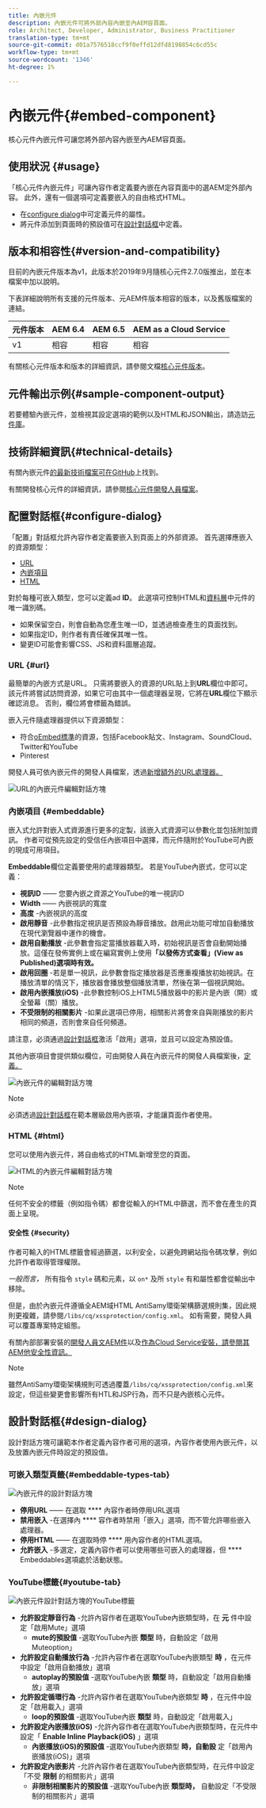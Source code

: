 ```yaml
---
title: 內嵌元件
description: 內嵌元件可將外部內容內嵌至內AEM容頁面。
role: Architect, Developer, Administrator, Business Practitioner
translation-type: tm+mt
source-git-commit: d01a7576518ccf9f0effd12dfd8198854c6cd55c
workflow-type: tm+mt
source-wordcount: '1346'
ht-degree: 1%

---
```



# 內嵌元件{#embed-component}

核心元件內嵌元件可讓您將外部內容內嵌至內AEM容頁面。

## 使用狀況 {#usage}

「核心元件內嵌元件」可讓內容作者定義要內嵌在內容頁面中的選AEM定外部內容。 此外，還有一個選項可定義要嵌入的自由格式HTML。

* 在[configure dialog](#configure-dialog)中可定義元件的屬性。
* 將元件添加到頁面時的預設值可在[設計對話框](#design-dialog)中定義。

## 版本和相容性{#version-and-compatibility}

目前的內嵌元件版本為v1，此版本於2019年9月隨核心元件2.7.0版推出，並在本檔案中加以說明。

下表詳細說明所有支援的元件版本、元AEM件版本相容的版本，以及舊版檔案的連結。

| 元件版本 | AEM 6.4 | AEM 6.5 | AEM as a Cloud Service  |
|--- |--- |---|---|
| v1 | 相容 | 相容 | 相容 |

有關核心元件版本和版本的詳細資訊，請參閱文檔[核心元件版本](/help/versions.md)。

## 元件輸出示例{#sample-component-output}

若要體驗內嵌元件，並檢視其設定選項的範例以及HTML和JSON輸出，請造訪[元件庫](https://adobe.com/go/aem_cmp_library_embed)。

## 技術詳細資訊{#technical-details}

有關內嵌元件[的最新技術檔案可在GitHub](https://adobe.com/go/aem_cmp_tech_embed_v1)上找到。

有關開發核心元件的詳細資訊，請參閱[核心元件開發人員檔案](/help/developing/overview.md)。

## 配置對話框{#configure-dialog}

「配置」對話框允許內容作者定義要嵌入到頁面上的外部資源。 首先選擇應嵌入的資源類型：

* [URL](#url)
* [內嵌項目](#embeddable)
* [HTML](#html)

對於每種可嵌入類型，您可以定義ad **ID**。 此選項可控制HTML和[資料層](/help/developing/data-layer/overview.md)中元件的唯一識別碼。

* 如果保留空白，則會自動為您產生唯一ID，並透過檢查產生的頁面找到。
* 如果指定ID，則作者有責任確保其唯一性。
* 變更ID可能會影響CSS、JS和資料圖層追蹤。

### URL {#url}

最簡單的內嵌方式是URL。 只需將要嵌入的資源的URL貼上到&#x200B;**URL**&#x200B;欄位中即可。 該元件將嘗試訪問資源，如果它可由其中一個處理器呈現，它將在&#x200B;**URL**&#x200B;欄位下顯示確認消息。 否則，欄位將會標籤為錯誤。

嵌入元件隨處理器提供以下資源類型：

* 符合[oEmbed標準](https://oembed.com/)的資源，包括Facebook貼文、Instagram、SoundCloud、Twitter和YouTube
* Pinterest

開發人員可依內嵌元件的開發人員檔案，透過[新增額外的URL處理器。](https://github.com/adobe/aem-core-wcm-components/tree/master/content/src/content/jcr_root/apps/core/wcm/components/embed/v1/embed#extending-the-embed-component)

![URL的內嵌元件編輯對話方塊](/help/assets/embed-url.png)

### 內嵌項目 {#embeddable}

嵌入式允許對嵌入式資源進行更多的定製，該嵌入式資源可以參數化並包括附加資訊。 作者可從預先設定的受信任內嵌項目中選擇，而元件隨附於YouTube可內嵌的現成可用項目。

**Embeddable**&#x200B;欄位定義要使用的處理器類型。 若是YouTube內嵌式，您可以定義：

* **視訊ID**  —— 您要內嵌之資源之YouTube的唯一視訊ID
* **Width**  —— 內嵌視訊的寬度
* **高度** -內嵌視訊的高度
* **啟用靜音** -此參數指定視訊是否預設為靜音播放。啟用此功能可增加自動播放在現代瀏覽器中運作的機會。
* **啟用自動播放** -此參數會指定當播放器載入時，初始視訊是否會自動開始播放。這僅在發佈實例上或在編寫實例上使用&#x200B;**「以發佈方式查看」(View as Published)選項時有效。**
* **啟用回圈** -若是單一視訊，此參數會指定播放器是否應重複播放初始視訊。在播放清單的情況下，播放器會播放整個播放清單，然後在第一個視訊開始。
* **啟用內嵌播放(iOS)** -此參數控制iOS上HTML5播放器中的影片是內嵌（開）或全螢幕（關）播放。
* **不受限制的相關影片** -如果此選項已停用，相關影片將會來自與剛播放的影片相同的頻道，否則會來自任何頻道。

請注意，必須通過[設計對話框](#design-dialog)激活「啟用」選項，並且可以設定為預設值。

其他內嵌項目會提供類似欄位，可由開發人員在內嵌元件的開發人員檔案後，[定義。](https://github.com/adobe/aem-core-wcm-components/tree/master/content/src/content/jcr_root/apps/core/wcm/components/embed/v1/embed#extending-the-embed-component)

![內嵌元件的編輯對話方塊](/help/assets/embed-embeddable.png)

>[!NOTE]
>必須透過[設計對話框](#design-dialog)在範本層級啟用內嵌項，才能讓頁面作者使用。

### HTML {#html}

您可以使用內嵌元件，將自由格式的HTML新增至您的頁面。

![HTML的內嵌元件編輯對話方塊](/help/assets/embed-html.png)

>[!NOTE]
>任何不安全的標籤（例如指令碼）都會從輸入的HTML中篩選，而不會在產生的頁面上呈現。

#### 安全性 {#security}

作者可輸入的HTML標籤會經過篩選，以利安全，以避免跨網站指令碼攻擊，例如允許作者取得管理權限。

*一般而言，* 所有指令 `style` 碼和元素，以 `on*` 及所 `style` 有和屬性都會從輸出中移除。

但是，由於內嵌元件遵循全AEM域HTML AntiSamy環衛架構篩選規則集，因此規則更複雜，請參閱`/libs/cq/xssprotection/config.xml`。 如有需要，開發人員可以覆蓋專案特定組態。

有關內部部署安裝的[開發人員文AEM件](https://docs.adobe.com/content/help/en/experience-manager-65/developing/introduction/security.html)以及[作為Cloud Service安裝，請參閱其AEM他安全性資訊。](https://docs.adobe.com/content/help/zh-Hant/experience-manager-cloud-service/security/home.html)

>[!NOTE]
>雖然AntiSamy環衛架構規則可透過覆蓋`/libs/cq/xssprotection/config.xml`來設定，但這些變更會影響所有HTL和JSP行為，而不只是內嵌核心元件。

## 設計對話框{#design-dialog}

設計對話方塊可讓範本作者定義內容作者可用的選項，內容作者使用內嵌元件，以及放置內嵌元件時設定的預設值。

### 可嵌入類型頁籤{#embeddable-types-tab}

![內嵌元件的設計對話方塊](/help/assets/embed-design.png)

* **停用URL**  —— 在選取 **** 內容作者時停用URL選項
* **禁用嵌入** -在選擇內 **** 容作者時禁用「嵌入」選項，而不管允許哪些嵌入處理器。
* **停用HTML**  —— 在選取時停 **** 用內容作者的HTML選項。
* **允許嵌入** -多選定，定義內容作者可以使用哪些可嵌入的處理器，但 **** Embeddables選項處於活動狀態。

### YouTube標籤{#youtube-tab}

![內嵌元件設計對話方塊的YouTube標籤](/help/assets/embed-design-youtube.png)

* **允許設定靜音行為** -允許內容作者在選取YouTube內嵌類型時，在 **元** 件中設定「啟用Mute」選項
   * **mute的預設值** -選取YouTube內嵌 **類型** 時，自動設定「啟用Muteoption」
* **允許設定自動播放行為** -允許內容作者在選取YouTube內嵌類型 **時** ，在元件中設定「啟用自動播放」選項
   * **autoplay的預設值** -選取YouTube內嵌 **類型** 時，自動設定「啟用自動播放」選項
* **允許設定循環行為** -允許內容作者在選取YouTube內嵌類型 **時** ，在元件中設定「啟用載入」選項
   * **loop的預設值** -選取YouTube內嵌 **類型** 時，自動設定「啟用載入」
* **允許設定內嵌播放(iOS)** -允許內容作者在選取YouTube內嵌類型時，在元件中設定「 **Enable Inline Playback(iOS)** 」選項
   * **內嵌播放(iOS)的預設值** -選取YouTube內嵌類型 **時，自動設** 定「啟用內嵌播放(iOS)」選項
* **允許設定內嵌影片** -允許內容作者在選取YouTube內嵌類型時，在元件中設定「不受 **限制** 的相關影片」選項
   * **非限制相關影片的預設值** -選取YouTube內嵌 **類型時，** 自動設定「不受限制的相關影片」選項
